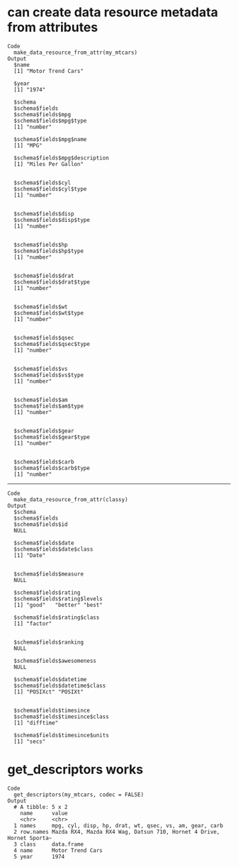 # can create data resource metadata from attributes

    Code
      make_data_resource_from_attr(my_mtcars)
    Output
      $name
      [1] "Motor Trend Cars"
      
      $year
      [1] "1974"
      
      $schema
      $schema$fields
      $schema$fields$mpg
      $schema$fields$mpg$type
      [1] "number"
      
      $schema$fields$mpg$name
      [1] "MPG"
      
      $schema$fields$mpg$description
      [1] "Miles Per Gallon"
      
      
      $schema$fields$cyl
      $schema$fields$cyl$type
      [1] "number"
      
      
      $schema$fields$disp
      $schema$fields$disp$type
      [1] "number"
      
      
      $schema$fields$hp
      $schema$fields$hp$type
      [1] "number"
      
      
      $schema$fields$drat
      $schema$fields$drat$type
      [1] "number"
      
      
      $schema$fields$wt
      $schema$fields$wt$type
      [1] "number"
      
      
      $schema$fields$qsec
      $schema$fields$qsec$type
      [1] "number"
      
      
      $schema$fields$vs
      $schema$fields$vs$type
      [1] "number"
      
      
      $schema$fields$am
      $schema$fields$am$type
      [1] "number"
      
      
      $schema$fields$gear
      $schema$fields$gear$type
      [1] "number"
      
      
      $schema$fields$carb
      $schema$fields$carb$type
      [1] "number"
      
      
      
      

---

    Code
      make_data_resource_from_attr(classy)
    Output
      $schema
      $schema$fields
      $schema$fields$id
      NULL
      
      $schema$fields$date
      $schema$fields$date$class
      [1] "Date"
      
      
      $schema$fields$measure
      NULL
      
      $schema$fields$rating
      $schema$fields$rating$levels
      [1] "good"   "better" "best"  
      
      $schema$fields$rating$class
      [1] "factor"
      
      
      $schema$fields$ranking
      NULL
      
      $schema$fields$awesomeness
      NULL
      
      $schema$fields$datetime
      $schema$fields$datetime$class
      [1] "POSIXct" "POSIXt" 
      
      
      $schema$fields$timesince
      $schema$fields$timesince$class
      [1] "difftime"
      
      $schema$fields$timesince$units
      [1] "secs"
      
      
      
      

# get_descriptors works

    Code
      get_descriptors(my_mtcars, codec = FALSE)
    Output
      # A tibble: 5 x 2
        name      value                                                               
        <chr>     <chr>                                                               
      1 names     mpg, cyl, disp, hp, drat, wt, qsec, vs, am, gear, carb              
      2 row.names Mazda RX4, Mazda RX4 Wag, Datsun 710, Hornet 4 Drive, Hornet Sporta~
      3 class     data.frame                                                          
      4 name      Motor Trend Cars                                                    
      5 year      1974                                                                

